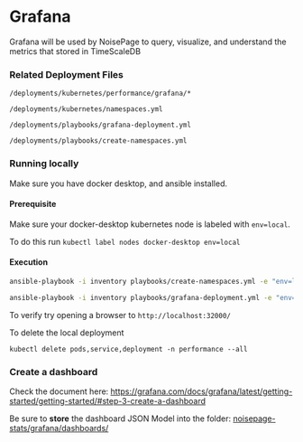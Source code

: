 # Grafana

Grafana will be used by NoisePage to query, visualize, and understand the metrics that stored in TimeScaleDB

### Related Deployment Files
`/deployments/kubernetes/performance/grafana/*`

`/deployments/kubernetes/namespaces.yml`

`/deployments/playbooks/grafana-deployment.yml`

`/deployments/playbooks/create-namespaces.yml`



### Running locally
Make sure you have docker desktop, and ansible installed.

#### Prerequisite
Make sure your docker-desktop kubernetes node is labeled with `env=local`.

To do this run `kubectl label nodes docker-desktop env=local`

#### Execution
```bash
ansible-playbook -i inventory playbooks/create-namespaces.yml -e "env=local host_override=local"

ansible-playbook -i inventory playbooks/grafana-deployment.yml -e "env=local host_override=local"
```
To verify try opening a browser to `http://localhost:32000/`

To delete the local deployment
```
kubectl delete pods,service,deployment -n performance --all
```

### Create a dashboard
Check the document here: https://grafana.com/docs/grafana/latest/getting-started/getting-started/#step-3-create-a-dashboard

Be sure to **store** the dashboard JSON Model into the folder: [noisepage-stats/grafana/dashboards/](https://github.com/cmu-db/noisepage-stats/tree/master/grafana/dashboards)
